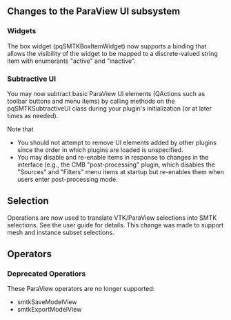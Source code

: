 ## Changes to the ParaView UI subsystem

### Widgets

The box widget (pqSMTKBoxItemWidget) now supports a binding that allows
the visibility of the widget to be mapped to a discrete-valued string
item with enumerants "active" and "inactive".

### Subtractive UI

You may now subtract basic ParaView UI elements (QActions
such as toolbar buttons and menu items) by calling methods
on the pqSMTKSubtractiveUI class during your plugin's
initialization (or at later times as needed).

Note that

+ You should not attempt to remove UI elements added by
  other plugins since the order in which plugins are
  loaded is unspecified.
+ You may disable and re-enable items in response to
  changes in the interface (e.g., the CMB "post-processing"
  plugin, which disables the "Sources" and "Filters" menu
  items at startup but re-enables them when users enter
  post-processing mode.

## Selection

Operations are now used to translate VTK/ParaView selections
into SMTK selections. See the user guide for details.
This change was made to support mesh and instance subset selections.

## Operators
### Deprecated Operatiors
These ParaView operators are no longer supported:

* smtkSaveModelView
* smtkExportModelView
